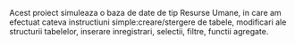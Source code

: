 Acest proiect simuleaza o baza de date de tip Resurse Umane, in care am efectuat cateva instructiuni simple:creare/stergere de tabele, modificari ale structurii tabelelor, inserare inregistrari, selectii, filtre, functii agregate.